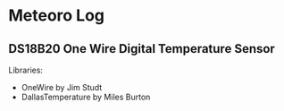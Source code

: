# Meteoro Log

## DS18B20 One Wire Digital Temperature Sensor

Libraries:

- OneWire by Jim Studt
- DallasTemperature by Miles Burton
